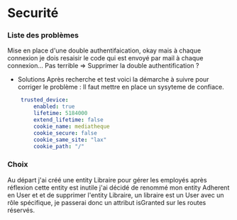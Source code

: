 # Securité

### Liste des problèmes

Mise en place d'une double authentifaication, okay mais à chaque connexion je dois resaisir le code qui est envoyé par mail à chaque connexion...
Pas terrible => Supprimer la double authentification ?

- Solutions
Après recherche et test voici la démarche à suivre pour corriger le problème :
Il faut mettre en place un sysyteme de confiace.

<div style="margin-left:30px">

```yaml
trusted_device:
    enabled: true
    lifetime: 5184000
    extend_lifetime: false
    cookie_name: mediatheque
    cookie_secure: false
    cookie_same_site: "lax"
    cookie_path: "/"
```
</div>

### Choix

Au départ j'ai créé une entity Libraire pour gérer les employés après réflexion cette entity est inutile j'ai décidé de renommé mon entity Adherent en User et et de supprimer l'entity Libraire, un libraire est un User avec un rôle spécifique, je passerai donc un attribut isGranted sur les routes réservés.
